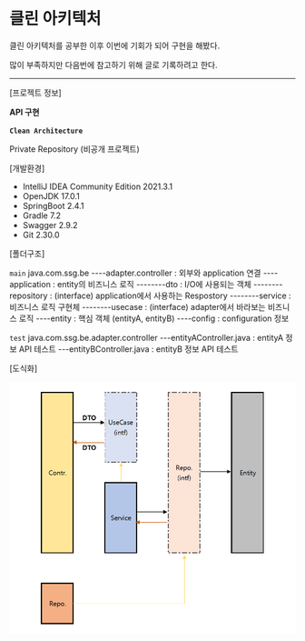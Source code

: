 # 클린 아키텍처

클린 아키텍처를 공부한 이후 이번에 기회가 되어 구현을 해봤다.

많이 부족하지만 다음번에 참고하기 위해 글로 기록하려고 한다.

---

[프로젝트 정보]

**API 구현** 

**`Clean Architecture`**

Private Repository (비공개 프로젝트)

[개발환경]

- IntelliJ IDEA Community Edition 2021.3.1
- OpenJDK 17.0.1
- SpringBoot 2.4.1
- Gradle 7.2
- Swagger 2.9.2
- Git 2.30.0

[폴더구조]

`main`
java.com.ssg.be
----adapter.controller : 외부와 application 연결
----application : entity의 비즈니스 로직
--------dto : I/O에 사용되는 객체
--------repository : (interface) application에서 사용하는 Respostory
--------service : 비즈니스 로직 구현체
--------usecase : (interface) adapter에서 바라보는 비즈니스 로직
----entity : 핵심 객체 (entityA, entityB)
----config : configuration 정보

`test`
java.com.ssg.be.adapter.controller
---entityAController.java : entityA 정보 API 테스트
---entityBController.java : entityB 정보 API 테스트

[도식화]

![Clean_Architecture](../../../../public/assets/image-202206141112.png)